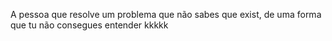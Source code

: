 A pessoa que resolve um problema que não sabes que exist, de uma forma que tu não consegues entender kkkkk